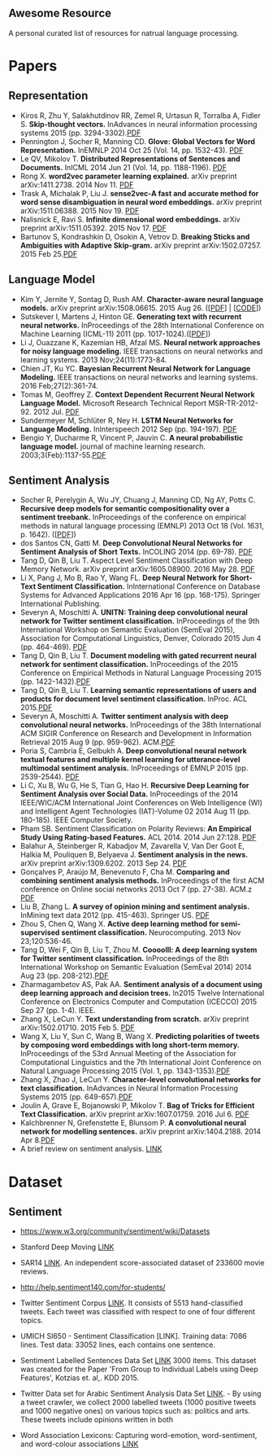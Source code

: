 Awesome Resource
----------------
A personal curated list of resources for natrual language processing.


# Papers

## Representation

* Kiros R, Zhu Y, Salakhutdinov RR, Zemel R, Urtasun R, Torralba A, Fidler S. **Skip-thought vectors.** InAdvances in neural information processing systems 2015 (pp. 3294-3302).[PDF](http://papers.nips.cc/paper/5950-skip-thought-vectors.pdf)
* Pennington J, Socher R, Manning CD. **Glove: Global Vectors for Word Representation.** InEMNLP 2014 Oct 25 (Vol. 14, pp. 1532-43). [PDF](http://www-nlp.stanford.edu/pubs/glove.pdf)
* Le QV, Mikolov T. **Distributed Representations of Sentences and Documents.** InICML 2014 Jun 21 (Vol. 14, pp. 1188-1196). [PDF](http://cs.stanford.edu/~quocle/paragraph_vector.pdf)
* Rong X. **word2vec parameter learning explained.** arXiv preprint arXiv:1411.2738. 2014 Nov 11. [PDF](http://www-personal.umich.edu/~ronxin/pdf/w2vexp.pdf)
* Trask A, Michalak P, Liu J. **sense2vec-A fast and accurate method for word sense disambiguation in neural word embeddings.** arXiv preprint arXiv:1511.06388. 2015 Nov 19. [PDF](https://arxiv.org/pdf/1511.06388v1.pdf)
* Nalisnick E, Ravi S. **Infinite dimensional word embeddings.** arXiv preprint arXiv:1511.05392. 2015 Nov 17. [PDF](https://arxiv.org/pdf/1511.05392v2.pdf)
* Bartunov S, Kondrashkin D, Osokin A, Vetrov D. **Breaking Sticks and Ambiguities with Adaptive Skip-gram.** arXiv preprint arXiv:1502.07257. 2015 Feb 25.[PDF](https://arxiv.org/pdf/1502.07257v2.pdf)

## Language Model

* Kim Y, Jernite Y, Sontag D, Rush AM. **Character-aware neural language models.** arXiv preprint arXiv:1508.06615. 2015 Aug 26. ([[PDF](https://arxiv.org/abs/1508.06615)] | [[CODE](https://github.com/yoonkim/lstm-char-cnn)])
* Sutskever I, Martens J, Hinton GE. **Generating text with recurrent neural networks.** InProceedings of the 28th International Conference on Machine Learning (ICML-11) 2011 (pp. 1017-1024).([[PDF](http://www.cs.utoronto.ca/~ilya/pubs/2011/LANG-RNN.pdf)])
* Li J, Ouazzane K, Kazemian HB, Afzal MS. **Neural network approaches for noisy language modeling.** IEEE transactions on neural networks and learning systems. 2013 Nov;24(11):1773-84.
* Chien JT, Ku YC. **Bayesian Recurrent Neural Network for Language Modeling.** IEEE transactions on neural networks and learning systems. 2016 Feb;27(2):361-74.
* Tomas M, Geoffrey Z. **Context Dependent Recurrent Neural Network Language Model.** Microsoft Research Technical Report MSR-TR-2012-92. 2012 Jul. [PDF](https://www.microsoft.com/en-us/research/wp-content/uploads/2012/07/rnn_ctxt_TR.sav_.pdf)
* Sundermeyer M, Schlüter R, Ney H. **LSTM Neural Networks for Language Modeling.** InInterspeech 2012 Sep (pp. 194-197). [PDF](http://citeseerx.ist.psu.edu/viewdoc/download?doi=10.1.1.248.4448&rep=rep1&type=pdf)
* Bengio Y, Ducharme R, Vincent P, Jauvin C. **A neural probabilistic language model.** journal of machine learning research. 2003;3(Feb):1137-55.[PDF](http://www.jmlr.org/papers/volume3/bengio03a/bengio03a.pdf)

## Sentiment Analysis
* Socher R, Perelygin A, Wu JY, Chuang J, Manning CD, Ng AY, Potts C. **Recursive deep models for semantic compositionality over a sentiment treebank.** InProceedings of the conference on empirical methods in natural language processing (EMNLP) 2013 Oct 18 (Vol. 1631, p. 1642). ([[PDF](http://citeseerx.ist.psu.edu/viewdoc/download?doi=10.1.1.383.1327&rep=rep1&type=pdf)])
* dos Santos CN, Gatti M. **Deep Convolutional Neural Networks for Sentiment Analysis of Short Texts.** InCOLING 2014 (pp. 69-78). [PDF](https://pdfs.semanticscholar.org/b0ac/a3e7877c3c20958b0fae5cbf2dd602104859.pdf)
* Tang D, Qin B, Liu T. Aspect Level Sentiment Classification with Deep Memory Network. arXiv preprint arXiv:1605.08900. 2016 May 28. [PDF](http://arxiv.org/pdf/1605.08900)
* Li X, Pang J, Mo B, Rao Y, Wang FL. **Deep Neural Network for Short-Text Sentiment Classification.** InInternational Conference on Database Systems for Advanced Applications 2016 Apr 16 (pp. 168-175). Springer International Publishing.
* Severyn A, Moschitti A. **UNITN: Training deep convolutional neural network for Twitter sentiment classification.** InProceedings of the 9th International Workshop on Semantic Evaluation (SemEval 2015), Association for Computational Linguistics, Denver, Colorado 2015 Jun 4 (pp. 464-469). [PDF](http://www.aclweb.org/anthology/S/S15/S15-2.pdf#page=506)
* Tang D, Qin B, Liu T. **Document modeling with gated recurrent neural network for sentiment classification.** InProceedings of the 2015 Conference on Empirical Methods in Natural Language Processing 2015 (pp. 1422-1432).[PDF](http://ir.hit.edu.cn/~dytang/paper/emnlp2015/emnlp2015.pdf)
* Tang D, Qin B, Liu T. **Learning semantic representations of users and products for document level sentiment classification.** InProc. ACL 2015.[PDF](http://www.aclweb.org/website/old_anthology/P/P15/P15-1098.pdf)
* Severyn A, Moschitti A. **Twitter sentiment analysis with deep convolutional neural networks.** InProceedings of the 38th International ACM SIGIR Conference on Research and Development in Information Retrieval 2015 Aug 9 (pp. 959-962). ACM.[PDF](https://pdfs.semanticscholar.org/9320/a229b450bee8384f218681634e039acd9c2f.pdf)
* Poria S, Cambria E, Gelbukh A. **Deep convolutional neural network textual features and multiple kernel learning for utterance-level multimodal sentiment analysis.** InProceedings of EMNLP 2015 (pp. 2539-2544). [PDF](http://www.aclweb.org/anthology/D/D15/D15-1303.pdf)
* Li C, Xu B, Wu G, He S, Tian G, Hao H. **Recursive Deep Learning for Sentiment Analysis over Social Data.** InProceedings of the 2014 IEEE/WIC/ACM International Joint Conferences on Web Intelligence (WI) and Intelligent Agent Technologies (IAT)-Volume 02 2014 Aug 11 (pp. 180-185). IEEE Computer Society.
* Pham SB. Sentiment Classification on Polarity Reviews: **An Empirical Study Using Rating-based Features.** ACL 2014. 2014 Jun 27:128. [PDF](http://www.aclweb.org/website/old_anthology/W/W14/W14-26.pdf#page=140)
* Balahur A, Steinberger R, Kabadjov M, Zavarella V, Van Der Goot E, Halkia M, Pouliquen B, Belyaeva J. **Sentiment analysis in the news.** arXiv preprint arXiv:1309.6202. 2013 Sep 24. [PDF](https://arxiv.org/pdf/1309.6202v1.pdf)
* Gonçalves P, Araújo M, Benevenuto F, Cha M. **Comparing and combining sentiment analysis methods.** InProceedings of the first ACM conference on Online social networks 2013 Oct 7 (pp. 27-38). ACM.z [PDF](https://arxiv.org/pdf/1406.0032.pdf)
* Liu B, Zhang L. **A survey of opinion mining and sentiment analysis.** InMining text data 2012 (pp. 415-463). Springer US. [PDF](https://pdfs.semanticscholar.org/adff/fadbac235d89bed96aeecb6911c9b2cf6267.pdf)
* Zhou S, Chen Q, Wang X. **Active deep learning method for semi-supervised sentiment classification.** Neurocomputing. 2013 Nov 23;120:536-46.
* Tang D, Wei F, Qin B, Liu T, Zhou M. **Coooolll: A deep learning system for Twitter sentiment classification.** InProceedings of the 8th International Workshop on Semantic Evaluation (SemEval 2014) 2014 Aug 23 (pp. 208-212).[PDF](http://www.aclweb.org/anthology/S14-2#page=228)
* Zharmagambetov AS, Pak AA. **Sentiment analysis of a document using deep learning approach and decision trees.** In2015 Twelve International Conference on Electronics Computer and Computation (ICECCO) 2015 Sep 27 (pp. 1-4). IEEE.
* Zhang X, LeCun Y. **Text understanding from scratch.** arXiv preprint arXiv:1502.01710. 2015 Feb 5. [PDF](https://arxiv.org/pdf/1502.01710.pdf)
* Wang X, Liu Y, Sun C, Wang B, Wang X. **Predicting polarities of tweets by composing word embeddings with long short-term memory.** InProceedings of the 53rd Annual Meeting of the Association for Computational Linguistics and the 7th International Joint Conference on Natural Language Processing 2015 (Vol. 1, pp. 1343-1353).[PDF](http://www.aclweb.org/anthology/P15-1130)
* Zhang X, Zhao J, LeCun Y. **Character-level convolutional networks for text classification.** InAdvances in Neural Information Processing Systems 2015 (pp. 649-657).[PDF](http://papers.nips.cc/paper/5782-character-level-convolutional-networks-for-text-classification.pdf)
* Joulin A, Grave E, Bojanowski P, Mikolov T. **Bag of Tricks for Efficient Text Classification.** arXiv preprint arXiv:1607.01759. 2016 Jul 6. [PDF](https://arxiv.org/pdf/1607.01759v3.pdf)
* Kalchbrenner N, Grefenstette E, Blunsom P. **A convolutional neural network for modelling sentences.** arXiv preprint arXiv:1404.2188. 2014 Apr 8.[PDF](https://arxiv.org/pdf/1404.2188.pdf?utm_medium=App.net&utm_source=PourOver)
* A brief review on sentiment analysis. [LINK](http://ieeexplore.ieee.org/document/7755213/)



# Dataset 

## Sentiment
* https://www.w3.org/community/sentiment/wiki/Datasets
* Stanford Deep Moving [LINK](http://nlp.stanford.edu/sentiment/)
* SAR14 [LINK](https://sites.google.com/site/nquocdai/resources). An independent score-associated dataset of 233600 movie reviews.
* http://help.sentiment140.com/for-students/
* Twitter Sentiment Corpus [LINK](http://www.sananalytics.com/lab/twitter-sentiment/). It consists of 5513 hand-classified tweets. Each tweet was classified with respect to one of four different topics.
* UMICH SI650 - Sentiment Classification [LINK]. Training data: 7086 lines. Test data: 33052 lines, each contains one sentence.
* Sentiment Labelled Sentences Data Set [LINK](https://archive.ics.uci.edu/ml/datasets/Sentiment+Labelled+Sentences) 3000 items. This dataset was created for the Paper 'From Group to Individual Labels using Deep Features', Kotzias et. al,. KDD 2015.
* Twitter Data set for Arabic Sentiment Analysis Data Set [LINK](https://archive.ics.uci.edu/ml/datasets/Twitter+Data+set+for+Arabic+Sentiment+Analysis). - By using a tweet crawler, we collect 2000 labelled tweets (1000 positive tweets and 1000 negative ones) on various topics such as: politics and arts. These tweets include opinions written in both 

* Word Association Lexicons: Capturing word-emotion, word-sentiment, and word-colour associations [LINK](http://saifmohammad.com/WebPages/lexicons.html)
